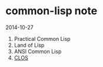 common-lisp note
===

2014-10-27

1. Practical Common Lisp
2. Land of Lisp
3. ANSI Common Lisp
4. [CLOS](ihttp://1ambda.github.io/clos-common-lisp-object-system/)
